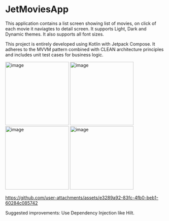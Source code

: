 # JetMoviesApp
This application contains a list screen showing list of movies, on click of each movie it naviagtes to detail screen.
It supports Light, Dark and Dynamic themes. It also supports all font sizes.

This project is entirely developed using Kotlin with Jetpack Compose. 
It adheres to the MVVM pattern combined with CLEAN architecture principles and includes unit test cases for business logic.

<img width="200" alt="image" src="https://github.com/user-attachments/assets/36ce069f-dc89-4830-aa02-d996cae31f13">
<img width="200" alt="image" src="https://github.com/user-attachments/assets/bc0ed931-4e3f-4d16-ad9c-c914f1dbb35a">
<img width="200" alt="image" src="https://github.com/user-attachments/assets/b2bcd28c-f7f7-4930-8235-af26671d5432">
<img width="200" alt="image" src="https://github.com/user-attachments/assets/6e7bd99c-7853-4a14-aa6a-0b3db1667bb0">

https://github.com/user-attachments/assets/e3289a92-83fc-4fb0-beb1-60284c085742

Suggested improvements:
Use Dependency Injection like Hilt.

